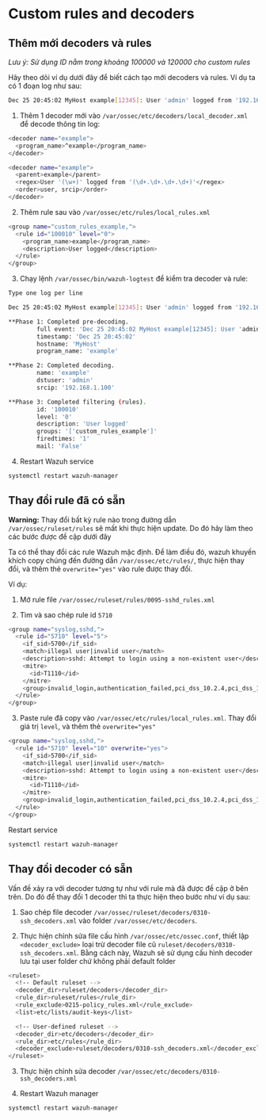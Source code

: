 # Custom rules and decoders

## Thêm mới decoders và rules

*Lưu ý: Sử dụng ID nằm trong khoảng 100000 và 120000 cho custom rules*

Hãy theo dõi ví dụ dưới đây để biết cách tạo mới decoders và rules. Ví dụ ta có 1 đoạn log như sau:

```sh
Dec 25 20:45:02 MyHost example[12345]: User 'admin' logged from '192.168.1.100'
```

1. Thêm 1 decoder mới vào ```/var/ossec/etc/decoders/local_decoder.xml``` để decode thông tin log:

```sh
<decoder name="example">
  <program_name>^example</program_name>
</decoder>

<decoder name="example">
  <parent>example</parent>
  <regex>User '(\w+)' logged from '(\d+.\d+.\d+.\d+)'</regex>
  <order>user, srcip</order>
</decoder>
```

2. Thêm rule sau vào ```/var/ossec/etc/rules/local_rules.xml```

```sh
<group name="custom_rules_example,">
  <rule id="100010" level="0">
    <program_name>example</program_name>
    <description>User logged</description>
  </rule>
</group>
```

3. Chạy lệnh ```/var/ossec/bin/wazuh-logtest``` để kiểm tra decoder và rule:

```sh
Type one log per line

Dec 25 20:45:02 MyHost example[12345]: User 'admin' logged from '192.168.1.100'

**Phase 1: Completed pre-decoding.
        full event: 'Dec 25 20:45:02 MyHost example[12345]: User 'admin' logged from '192.168.1.100''
        timestamp: 'Dec 25 20:45:02'
        hostname: 'MyHost'
        program_name: 'example'

**Phase 2: Completed decoding.
        name: 'example'
        dstuser: 'admin'
        srcip: '192.168.1.100'

**Phase 3: Completed filtering (rules).
        id: '100010'
        level: '0'
        description: 'User logged'
        groups: '['custom_rules_example']'
        firedtimes: '1'
        mail: 'False'
```

4. Restart Wazuh service

```sh
systemctl restart wazuh-manager
```

## Thay đổi rule đã có sẵn

**Warning:** Thay đổi bất kỳ rule nào trong đường dẫn ```/var/ossec/ruleset/rules``` sẽ mất khi thực hiện update. Do đó hãy làm theo các bước được đề cập dưới đây

Ta có thể thay đổi các rule Wazuh mặc định. Để làm điều đó, wazuh khuyến khích copy chúng đến đường dẫn ```/var/ossec/etc/rules/```, thực hiện thay đổi, và thêm thẻ ```overwrite="yes"``` vào rule được thay đổi.

Ví dụ:

1. Mở rule file ```/var/ossec/ruleset/rules/0095-sshd_rules.xml```

2. Tìm và sao chép rule id ```5710```

```sh
<group name="syslog,sshd,">
  <rule id="5710" level="5">
    <if_sid>5700</if_sid>
    <match>illegal user|invalid user</match>
    <description>sshd: Attempt to login using a non-existent user</description>
    <mitre>
      <id>T1110</id>
    </mitre>
    <group>invalid_login,authentication_failed,pci_dss_10.2.4,pci_dss_10.2.5,pci_dss_10.6.1,gpg13_7.1,gdpr_IV_35.7.d,gdpr_IV_32.2,hipaa_164.312.b,nist_800_53_AU.14,nist_800_53_AC.7,nist_800_53_AU.6,tsc_CC6.1,tsc_CC6.8,tsc_CC7.2,tsc_CC7.3,</group>
  </rule>
</group>
```

3. Paste rule đã copy vào ```/var/ossec/etc/rules/local_rules.xml```. Thay đổi giá trị ```level```, và thêm thẻ ```overwrite="yes"```

```sh
<group name="syslog,sshd,">
  <rule id="5710" level="10" overwrite="yes">
    <if_sid>5700</if_sid>
    <match>illegal user|invalid user</match>
    <description>sshd: Attempt to login using a non-existent user</description>
    <mitre>
      <id>T1110</id>
    </mitre>
    <group>invalid_login,authentication_failed,pci_dss_10.2.4,pci_dss_10.2.5,pci_dss_10.6.1,gpg13_7.1,gdpr_IV_35.7.d,gdpr_IV_32.2,hipaa_164.312.b,nist_800_53_AU.14,nist_800_53_AC.7,nist_800_53_AU.6,tsc_CC6.1,tsc_CC6.8,tsc_CC7.2,tsc_CC7.3,</group>
  </rule>
</group>
```

Restart service

```sh
systemctl restart wazuh-manager
```

## Thay đổi decoder có sẵn

Vấn đề xảy ra với decoder tương tự như với rule mà đã được đề cập ở bên trên. Do đó để thay đổi 1 decoder thì ta thực hiện theo bước như ví dụ sau:

1. Sao chép file decoder ```/var/ossec/ruleset/decoders/0310-ssh_decoders.xml``` vào folder ```/var/ossec/etc/decoders```. 

2. Thực hiện chỉnh sửa file cấu hình ```/var/ossec/etc/ossec.conf```, thiết lập ```<decoder_exclude>``` loại trừ decoder file cũ ```ruleset/decoders/0310-ssh_decoders.xml```. Bằng cách này, Wazuh sẽ sử dụng cấu hình decoder lưu tại user folder chứ không phải default folder

```sh
<ruleset>
  <!-- Default ruleset -->
  <decoder_dir>ruleset/decoders</decoder_dir>
  <rule_dir>ruleset/rules</rule_dir>
  <rule_exclude>0215-policy_rules.xml</rule_exclude>
  <list>etc/lists/audit-keys</list>

  <!-- User-defined ruleset -->
  <decoder_dir>etc/decoders</decoder_dir>
  <rule_dir>etc/rules</rule_dir>
  <decoder_exclude>ruleset/decoders/0310-ssh_decoders.xml</decoder_exclude>
</ruleset>
```

3. Thực hiện chỉnh sửa decoder ```/var/ossec/etc/decoders/0310-ssh_decoders.xml```

4. Restart Wazuh manager

```sh
systemctl restart wazuh-manager
```

